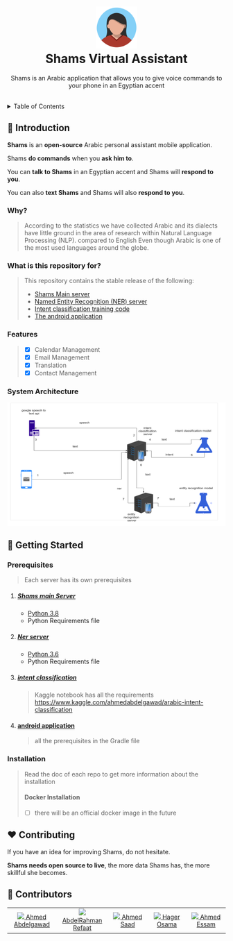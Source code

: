 <h1 align="center">
  <a ><img width="96" src="./images/shams.png" ></a><br>
  Shams Virtual Assistant
</h1>

<p align="center"> 
Shams is an Arabic application that allows you to give voice commands to your phone in an Egyptian accent 
</p>


<br>


<details>
<summary>Table of Contents</summary>

  1. [Introduction](#👋-introduction)
        + [Why](#why)
        + [What is this repository for?](#what-is-this-repository-for)
        + [Features](#features)
  2. [System Architecture](#system-architecture)
  3. [Getting Started](#🚀-getting-started)
        + [Prerequisites](#prerequisites)
        + [Installation](#installation)
  4. [Contributing](#❤️-contributing)
  5. [Contributors](#👨-contributors)

</details>


## 👋 Introduction

**Shams** is an **open-source** Arabic personal assistant mobile application.

Shams **do commands** when you **ask him to**.

You can **talk to Shams** in an Egyptian accent and Shams will **respond to you**.

You can also **text Shams** and Shams will also **respond to you**.

### Why?

> According to the statistics we have collected Arabic and its dialects have little ground in the area of research within Natural Language Processing (NLP). compared to English Even though Arabic is one of the most used languages around the globe.  


### What is this repository for?

> This repository contains the stable release of the following:  
> - [Shams Main server](https://github.com/AhmedAbdelGawadFarag/Arabic-Virutal-Assistant-Server)
> - [Named Entity Recognition (NER) server](https://github.com/AhmedAbdelGawadFarag/ArabicNer)
> - [Intent classification training code](https://github.com/AhmedAbdelGawadFarag/arabic-intent-classification)
> - [The android application](https://github.com/AbdelRahmanRefaat/Shams-Virtual-Assistant)

### Features

> - [x] Calendar Management 
> - [x] Email Management
> - [x] Translation
> - [x] Contact Management 


### System Architecture
![Architecture](./images/architecture.png)


## 🚀 Getting Started

### Prerequisites
> Each server has its own prerequisites

1. ##### [Shams main Server](https://github.com/AhmedAbdelGawadFarag/Arabic-Virutal-Assistant-Server)
   - [Python 3.8](https://www.python.org/downloads/release/python-380/)
   - Python Requirements file

2. ##### [Ner server](https://github.com/AhmedAbdelGawadFarag/ArabicNer)
    - [Python 3.6](https://www.python.org/downloads/release/python-360/)
    - Python Requirements file

3. ##### [intent classification](https://github.com/AhmedAbdelGawadFarag/arabic-intent-classification)
    > Kaggle notebook has all the requirements https://www.kaggle.com/ahmedabdelgawad/arabic-intent-classification  

4. #### [android application](https://github.com/AhmedAbdelGawadFarag/marcello-chat-bot)
    > all the prerequisites in the Gradle file

### Installation
> Read the doc of each repo to get more information about the installation
> 
> #### Docker Installation
>
> - [ ] there will be an official docker image in the future

## ❤️ Contributing

If you have an idea for improving Shams, do not hesitate.

**Shams needs open source to live**, the more data Shams has, the more skillful she becomes.

## 👨 Contributors

<table>
  <tbody>
    <tr>
      <td align="center" valign="middle" width="128">
        <a href="https://github.com/AhmedAbdelGawadFarag">
          <img src="https://github.com/AhmedAbdelGawadFarag.png?size=128" />
          Ahmed Abdelgawad
        </a><br>
      </td>
      <td align="center" valign="middle" width="128">
        <a href="https://github.com/AbdelRahmanRefaat">
          <img src="https://github.com/AbdelRahmanRefaat.png?size=128" />
          AbdelRahman Refaat
        </a><br>
      </td>
      <td align="center" valign="middle" width="128">
        <a href="https://github.com/ahmedskh">
          <img src="https://github.com/ahmedskh.png" />
          Ahmed Saad
        </a><br>
      </td>
      <td align="center" valign="middle" width="128">
        <a href="https://github.com/hagerosama">
          <img src="https://github.com/hagerosama.png" />
          Hager Osama
        </a><br>
      </td>
      <td align="center" valign="middle" width="128">
        <a href="https://github.com/AhmedEssam14">
          <img src="https://github.com/AhmedEssam14.png" />
          Ahmed Essam
        </a><br>
      </td></tr>
  </tbody>
</table>
